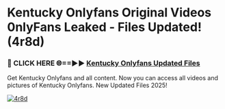# Kentucky Onlyfans Original Videos 0nlyFans Leaked - Files Updated! (4r8d)

<h3>🔴 CLICK HERE 🌐==►► <a href="https://tinyurl.com/2m67pmp6" rel="nofollow">Kentucky Onlyfans Updated Files</a></h3>

Get Kentucky Onlyfans and all content. Now you can access all videos and pictures of Kentucky Onlyfans. New Updated Files 2025!

[![4r8d](https://i.imgur.com/H4QAA4z.gif)](https://tinyurl.com/2m67pmp6)